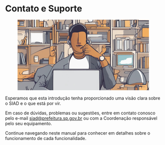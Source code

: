 # Contato e Suporte

<figure><img src="../.gitbook/assets/image (52).png" alt=""><figcaption></figcaption></figure>

Esperamos que esta introdução tenha proporcionado uma visão clara sobre o SIAD e o que está por vir.

Em caso de dúvidas, problemas ou sugestões, entre em contato conosco pelo e-mail [siad@prefeitura.sp.gov.br](mailto:siad@prefeitura.sp.gov.br) ou com a Coordenação responsável pelo seu equipamento.

Continue navegando neste manual para conhecer em detalhes sobre o funcionamento de cada funcionalidade.
